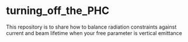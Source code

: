 # turning_off_the_PHC
This repository is to share how to balance radiation constraints against current and beam lifetime when your free parameter is vertical emittance
